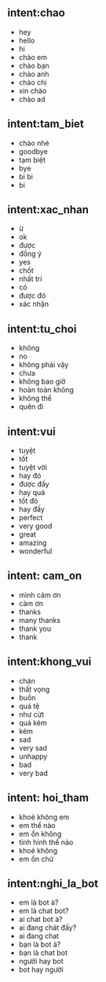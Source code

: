 ## intent:chao
- hey
- hello
- hi
- chào em
- chào bạn
- chào anh
- chào chị
- xin chào
- chào ad

## intent:tam_biet
- chào nhé
- goodbye
- tạm biệt
- bye
- bi bi
- bi

## intent:xac_nhan
- ừ
- ok
- được
- đồng ý
- yes
- chốt
- nhất trí
- có
- được đó
- xác nhận

## intent:tu_choi
- không
- no
- không phải vậy
- chưa
- không bao giờ
- hoàn toàn không
- không thể
- quên đi

## intent:vui
- tuyệt
- tốt
- tuyệt vời
- hay đó
- được đấy
- hay quá
- tốt đó
- hay đấy
- perfect
- very good
- great
- amazing
- wonderful

## intent: cam_on
- mình cảm ơn
- cảm ơn
- thanks
- many thanks
- thank you
- thank

## intent:khong_vui
- chán
- thất vọng
- buồn
- quá tệ
- như cứt
- quá kém
- kém
- sad
- very sad
- unhappy
- bad
- very bad

## intent: hoi_tham
- khoẻ không em
- em thế nào
- em ổn không
- tình hình thế nào
- khoẻ không
- em ổn chứ

## intent:nghi_la_bot
- em là bot à?
- em là chat bot?
- ai chat bot à?
- ai đang chát đấy?
- ai đang chat
- bạn là bot à?
- bạn là chat bot
- người hay bot
- bot hay người